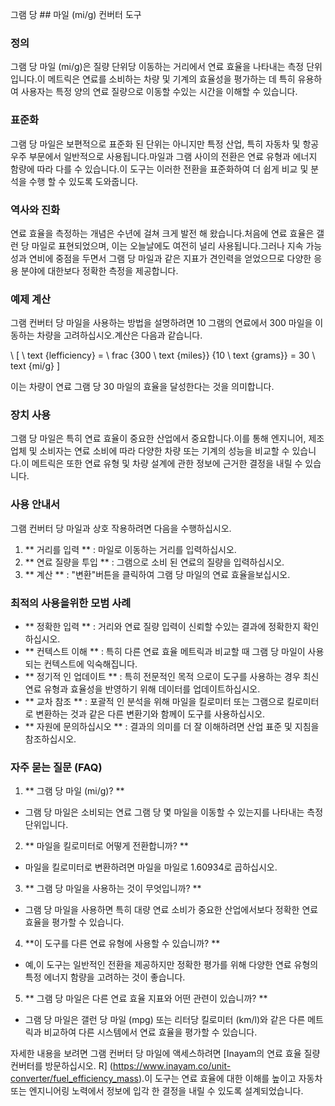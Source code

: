 그램 당 ## 마일 (mi/g) 컨버터 도구

### 정의
그램 당 마일 (mi/g)은 질량 단위당 이동하는 거리에서 연료 효율을 나타내는 측정 단위입니다.이 메트릭은 연료를 소비하는 차량 및 기계의 효율성을 평가하는 데 특히 유용하여 사용자는 특정 양의 연료 질량으로 이동할 수있는 시간을 이해할 수 있습니다.

### 표준화
그램 당 마일은 보편적으로 표준화 된 단위는 아니지만 특정 산업, 특히 자동차 및 항공 우주 부문에서 일반적으로 사용됩니다.마일과 그램 사이의 전환은 연료 유형과 에너지 함량에 따라 다를 수 있습니다.이 도구는 이러한 전환을 표준화하여 더 쉽게 비교 및 ​​분석을 수행 할 수 있도록 도와줍니다.

### 역사와 진화
연료 효율을 측정하는 개념은 수년에 걸쳐 크게 발전 해 왔습니다.처음에 연료 효율은 갤런 당 마일로 표현되었으며, 이는 오늘날에도 여전히 널리 사용됩니다.그러나 지속 가능성과 연비에 중점을 두면서 그램 당 마일과 같은 지표가 견인력을 얻었으므로 다양한 응용 분야에 대한보다 정확한 측정을 제공합니다.

### 예제 계산
그램 컨버터 당 마일을 사용하는 방법을 설명하려면 10 그램의 연료에서 300 마일을 이동하는 차량을 고려하십시오.계산은 다음과 같습니다.

\ [
\ text {lefficiency} = \ frac {300 \ text {miles}} {10 \ text {grams}} = 30 \ text {mi/g}
\]

이는 차량이 연료 그램 당 30 마일의 효율을 달성한다는 것을 의미합니다.

### 장치 사용
그램 당 마일은 특히 연료 효율이 중요한 산업에서 중요합니다.이를 통해 엔지니어, 제조업체 및 소비자는 연료 소비에 따라 다양한 차량 또는 기계의 성능을 비교할 수 있습니다.이 메트릭은 또한 연료 유형 및 차량 설계에 관한 정보에 근거한 결정을 내릴 수 있습니다.

### 사용 안내서
그램 컨버터 당 마일과 상호 작용하려면 다음을 수행하십시오.

1. ** 거리를 입력 ** : 마일로 이동하는 거리를 입력하십시오.
2. ** 연료 질량을 투입 ** : 그램으로 소비 된 연료의 질량을 입력하십시오.
3. ** 계산 ** : "변환"버튼을 클릭하여 그램 당 마일의 연료 효율을보십시오.

### 최적의 사용을위한 모범 사례
- ** 정확한 입력 ** : 거리와 연료 질량 입력이 신뢰할 수있는 결과에 정확한지 확인하십시오.
- ** 컨텍스트 이해 ** : 특히 다른 연료 효율 메트릭과 비교할 때 그램 당 마일이 사용되는 컨텍스트에 익숙해집니다.
- ** 정기적 인 업데이트 ** : 특히 전문적인 목적 으로이 도구를 사용하는 경우 최신 연료 유형과 효율성을 반영하기 위해 데이터를 업데이트하십시오.
- ** 교차 참조 ** : 포괄적 인 분석을 위해 마일을 킬로미터 또는 그램으로 킬로미터로 변환하는 것과 같은 다른 변환기와 함께이 도구를 사용하십시오.
- ** 자원에 문의하십시오 ** : 결과의 의미를 더 잘 이해하려면 산업 표준 및 지침을 참조하십시오.

### 자주 묻는 질문 (FAQ)

1. ** 그램 당 마일 (mi/g)? **
- 그램 당 마일은 소비되는 연료 그램 당 몇 마일을 이동할 수 있는지를 나타내는 측정 단위입니다.

2. ** 마일을 킬로미터로 어떻게 전환합니까? **
- 마일을 킬로미터로 변환하려면 마일을 마일로 1.60934로 곱하십시오.

3. ** 그램 당 마일을 사용하는 것이 무엇입니까? **
- 그램 당 마일을 사용하면 특히 대량 연료 소비가 중요한 산업에서보다 정확한 연료 효율을 평가할 수 있습니다.

4. **이 도구를 다른 연료 유형에 사용할 수 있습니까? **
- 예,이 도구는 일반적인 전환을 제공하지만 정확한 평가를 위해 다양한 연료 유형의 특정 에너지 함량을 고려하는 것이 좋습니다.

5. ** 그램 당 마일은 다른 연료 효율 지표와 어떤 관련이 있습니까? **
- 그램 당 마일은 갤런 당 마일 (mpg) 또는 리터당 킬로미터 (km/l)와 같은 다른 메트릭과 비교하여 다른 시스템에서 연료 효율을 평가할 수 있습니다.

자세한 내용을 보려면 그램 컨버터 당 마일에 액세스하려면 [Inayam의 연료 효율 질량 컨버터를 방문하십시오. R] (https://www.inayam.co/unit-converter/fuel_efficiency_mass).이 도구는 연료 효율에 대한 이해를 높이고 자동차 또는 엔지니어링 노력에서 정보에 입각 한 결정을 내릴 수 있도록 설계되었습니다.